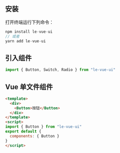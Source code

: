 ## 安装

打开终端运行下列命令：

```js
npm install le-vue-ui
// 或者
yarn add le-vue-ui
```

## 引入组件

```js
import { Button, Switch, Radio } from "le-vue-ui"
```

## Vue 单文件组件

```html
<template>
  <div>
    <Button>按钮</Button>
  </div>
</template>
<script>
import { Button } from "le-vue-ui"
export default {
  components: { Button }
}
</script>
```